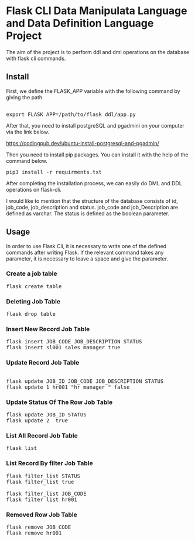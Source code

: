 # Flask CLI Data Manipulata Language and Data Definition Language Project

The aim of the project is to perform ddl and dml operations on the database with flask cli commands. 


## Install
First, we define the FLASK_APP variable with the following command by giving the path
<pre>

export FLASK_APP=/path/to/flask_ddl/app.py 
</pre>

After that, you need to install postgreSQL and pgadmini on your computer via the link below. 

https://codingpub.dev/ubuntu-install-postgresql-and-pgadmin/

Then you need to install pip packages. You can install it with the help of the command below. 
<pre>
pip3 install -r requirments.txt
</pre>

After completing the installation process, we can easily do DML and DDL operations on flask-cli. 

I would like to mention that the structure of the database consists of id, job_code, job_description and status. job_code and job_Description are defined as varchar. The status is defined as the boolean parameter. 

## Usage

In order to use Flask Cli, it is necessary to write one of the defined commands after writing Flask. If the relevant command takes any parameter, it is necessary to leave a space and give the parameter. 

### Create a job table 
<pre>
flask create_table
</pre>

### Deleting Job Table
<pre>
flask drop_table
</pre>

### Insert New Record Job Table 
<pre>
flask insert JOB_CODE JOB_DESCRIPTION STATUS
flask insert sl001 sales_manager true
</pre>

### Update  Record Job Table 
<pre>

flask update JOB_ID JOB_CODE JOB_DESCRIPTION STATUS
flask update 1 hr001 "hr_manager " false
</pre>

### Update Status Of The Row  Job Table
<pre>
flask update JOB_ID STATUS
flask update 2  true
</pre>


### List All Record Job Table 
<pre>
flask list
</pre>

### List  Record By filter Job Table 
<pre>
flask filter_list STATUS
flask filter_list true

flask filter_list JOB_CODE
flask filter_list hr001
</pre>


### Removed Row Job Table 
<pre>
flask remove JOB_CODE
flask remove hr001
</pre>
